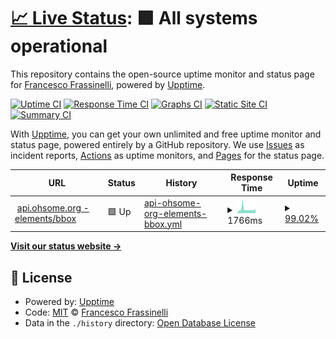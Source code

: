 # [📈 Live Status](https://frafra.github.io/ohsome-api-upptime): <!--live status--> **🟩 All systems operational**

This repository contains the open-source uptime monitor and status page for [Francesco Frassinelli](frafra.eu), powered by [Upptime](https://github.com/upptime/upptime).

[![Uptime CI](https://github.com/frafra/ohsome-api-upptime/workflows/Uptime%20CI/badge.svg)](https://github.com/frafra/ohsome-api-upptime/actions?query=workflow%3A%22Uptime+CI%22)
[![Response Time CI](https://github.com/frafra/ohsome-api-upptime/workflows/Response%20Time%20CI/badge.svg)](https://github.com/frafra/ohsome-api-upptime/actions?query=workflow%3A%22Response+Time+CI%22)
[![Graphs CI](https://github.com/frafra/ohsome-api-upptime/workflows/Graphs%20CI/badge.svg)](https://github.com/frafra/ohsome-api-upptime/actions?query=workflow%3A%22Graphs+CI%22)
[![Static Site CI](https://github.com/frafra/ohsome-api-upptime/workflows/Static%20Site%20CI/badge.svg)](https://github.com/frafra/ohsome-api-upptime/actions?query=workflow%3A%22Static+Site+CI%22)
[![Summary CI](https://github.com/frafra/ohsome-api-upptime/workflows/Summary%20CI/badge.svg)](https://github.com/frafra/ohsome-api-upptime/actions?query=workflow%3A%22Summary+CI%22)

With [Upptime](https://upptime.js.org), you can get your own unlimited and free uptime monitor and status page, powered entirely by a GitHub repository. We use [Issues](https://github.com/frafra/ohsome-api-upptime/issues) as incident reports, [Actions](https://github.com/frafra/ohsome-api-upptime/actions) as uptime monitors, and [Pages](https://frafra.github.io/ohsome-api-upptime) for the status page.

<!--start: status pages-->
<!-- This summary is generated by Upptime (https://github.com/upptime/upptime) -->
<!-- Do not edit this manually, your changes will be overwritten -->
<!-- prettier-ignore -->
| URL | Status | History | Response Time | Uptime |
| --- | ------ | ------- | ------------- | ------ |
| <img alt="" src="https://icons.duckduckgo.com/ip3/api.ohsome.org.ico" height="13"> [api.ohsome.org - elements/bbox](https://api.ohsome.org/v1/elements/bbox?bboxes=9.19%2C45.46%2C9.20%2C45.46&types=node&properties=metadata&showMetadata=true&time=2020-01-01) | 🟩 Up | [api-ohsome-org-elements-bbox.yml](https://github.com/frafra/ohsome-api-upptime/commits/HEAD/history/api-ohsome-org-elements-bbox.yml) | <details><summary><img alt="Response time graph" src="./graphs/api-ohsome-org-elements-bbox/response-time-week.png" height="20"> 1766ms</summary><br><a href="https://frafra.github.io/ohsome-api-upptime/history/api-ohsome-org-elements-bbox"><img alt="Response time 2267" src="https://img.shields.io/endpoint?url=https%3A%2F%2Fraw.githubusercontent.com%2Ffrafra%2Fohsome-api-upptime%2FHEAD%2Fapi%2Fapi-ohsome-org-elements-bbox%2Fresponse-time.json"></a><br><a href="https://frafra.github.io/ohsome-api-upptime/history/api-ohsome-org-elements-bbox"><img alt="24-hour response time 1507" src="https://img.shields.io/endpoint?url=https%3A%2F%2Fraw.githubusercontent.com%2Ffrafra%2Fohsome-api-upptime%2FHEAD%2Fapi%2Fapi-ohsome-org-elements-bbox%2Fresponse-time-day.json"></a><br><a href="https://frafra.github.io/ohsome-api-upptime/history/api-ohsome-org-elements-bbox"><img alt="7-day response time 1766" src="https://img.shields.io/endpoint?url=https%3A%2F%2Fraw.githubusercontent.com%2Ffrafra%2Fohsome-api-upptime%2FHEAD%2Fapi%2Fapi-ohsome-org-elements-bbox%2Fresponse-time-week.json"></a><br><a href="https://frafra.github.io/ohsome-api-upptime/history/api-ohsome-org-elements-bbox"><img alt="30-day response time 1631" src="https://img.shields.io/endpoint?url=https%3A%2F%2Fraw.githubusercontent.com%2Ffrafra%2Fohsome-api-upptime%2FHEAD%2Fapi%2Fapi-ohsome-org-elements-bbox%2Fresponse-time-month.json"></a><br><a href="https://frafra.github.io/ohsome-api-upptime/history/api-ohsome-org-elements-bbox"><img alt="1-year response time 2405" src="https://img.shields.io/endpoint?url=https%3A%2F%2Fraw.githubusercontent.com%2Ffrafra%2Fohsome-api-upptime%2FHEAD%2Fapi%2Fapi-ohsome-org-elements-bbox%2Fresponse-time-year.json"></a></details> | <details><summary><a href="https://frafra.github.io/ohsome-api-upptime/history/api-ohsome-org-elements-bbox">99.02%</a></summary><a href="https://frafra.github.io/ohsome-api-upptime/history/api-ohsome-org-elements-bbox"><img alt="All-time uptime 97.07%" src="https://img.shields.io/endpoint?url=https%3A%2F%2Fraw.githubusercontent.com%2Ffrafra%2Fohsome-api-upptime%2FHEAD%2Fapi%2Fapi-ohsome-org-elements-bbox%2Fuptime.json"></a><br><a href="https://frafra.github.io/ohsome-api-upptime/history/api-ohsome-org-elements-bbox"><img alt="24-hour uptime 98.78%" src="https://img.shields.io/endpoint?url=https%3A%2F%2Fraw.githubusercontent.com%2Ffrafra%2Fohsome-api-upptime%2FHEAD%2Fapi%2Fapi-ohsome-org-elements-bbox%2Fuptime-day.json"></a><br><a href="https://frafra.github.io/ohsome-api-upptime/history/api-ohsome-org-elements-bbox"><img alt="7-day uptime 99.02%" src="https://img.shields.io/endpoint?url=https%3A%2F%2Fraw.githubusercontent.com%2Ffrafra%2Fohsome-api-upptime%2FHEAD%2Fapi%2Fapi-ohsome-org-elements-bbox%2Fuptime-week.json"></a><br><a href="https://frafra.github.io/ohsome-api-upptime/history/api-ohsome-org-elements-bbox"><img alt="30-day uptime 87.81%" src="https://img.shields.io/endpoint?url=https%3A%2F%2Fraw.githubusercontent.com%2Ffrafra%2Fohsome-api-upptime%2FHEAD%2Fapi%2Fapi-ohsome-org-elements-bbox%2Fuptime-month.json"></a><br><a href="https://frafra.github.io/ohsome-api-upptime/history/api-ohsome-org-elements-bbox"><img alt="1-year uptime 96.51%" src="https://img.shields.io/endpoint?url=https%3A%2F%2Fraw.githubusercontent.com%2Ffrafra%2Fohsome-api-upptime%2FHEAD%2Fapi%2Fapi-ohsome-org-elements-bbox%2Fuptime-year.json"></a></details>

<!--end: status pages-->

[**Visit our status website →**](https://frafra.github.io/ohsome-api-upptime)

## 📄 License

- Powered by: [Upptime](https://github.com/upptime/upptime)
- Code: [MIT](./LICENSE) © [Francesco Frassinelli](frafra.eu)
- Data in the `./history` directory: [Open Database License](https://opendatacommons.org/licenses/odbl/1-0/)
